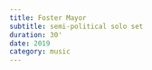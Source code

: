 ```yaml
---
title: Foster Mayor
subtitle: semi-political solo set
duration: 30'
date: 2019
category: music
---
```


